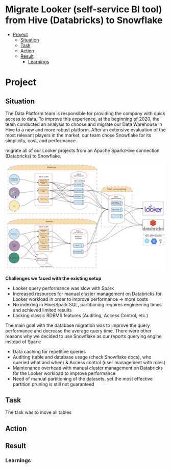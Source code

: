 # Migrate Looker (self-service BI tool) from Hive (Databricks) to Snowflake

* [Project](#project)  
  * [Situation](#situation)  
  * [Task](#task)  
  * [Action](#action)  
  * [Result](#result)  
    * [Learnings](##learnings) 

# Project 
## Situation 

The Data Platform team is responsible for providing the company with quick access to data. To improve this experience, at the beginning of 2020, the team conducted an analysis to choose and migrate our Data Warehouse in Hive to a new and more robust platform. After an extensive evaluation of the most relevant players in the market, our team chose Snowflake for its simplicity, cost, and performance.

migrate all of our Looker projects from an Apache Spark/Hive connection (Databricks) to Snowflake.

![Data Platform Architecture, 2019](dp-architecture.png)

**Challenges we faced with the existing setup**
* Looker query performance was slow with Spark
* Increased resources for manual cluster management on Databricks for Looker workload in order to improve performance -> more costs 
* No indexing in Hive/Spark SQL, partitioning requires engineering times and achieved limited results 
* Lacking classic RDBMS features (Auditing, Access Control, etc.)


The main goal with the database migration was to improve the query performance and decrease the average query time. There were other reasons why we decided to use Snowflake as our reports querying engine instead of Spark:

* Data caching for repetitive queries
* Auditing (table and database usage (check Snowflake docs), who queried what and when) & Access control (user management with roles)
* Maintenance overhead with manual cluster management on Databricks for the Looker workload to improve performance
* Need of manual partitioning of the datasets, yet the most effective partition pruning is still not guaranteed

## Task 

The task was to move all tables 

## Action 

## Result
### Learnings
